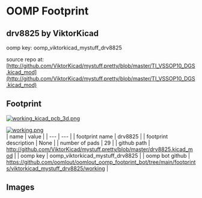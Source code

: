 # OOMP Footprint  
## drv8825  by ViktorKicad  
  
oomp key: oomp_viktorkicad_mystuff_drv8825  
  
source repo at: [http://github.com/ViktorKicad/mystuff.pretty/blob/master/TI_VSSOP10_DGS.kicad_mod](http://github.com/ViktorKicad/mystuff.pretty/blob/master/TI_VSSOP10_DGS.kicad_mod)  
## Footprint  
  
[![working_kicad_pcb_3d.png](working_kicad_pcb_3d_600.png)](working_kicad_pcb_3d.png)  
  
[![working.png](working_600.png)](working.png)  
| name | value | 
| --- | --- | 
| footprint name | drv8825 | 
| footprint description | None | 
| number of pads | 29 | 
| github path | http://github.com/ViktorKicad/mystuff.pretty/blob/master/drv8825.kicad_mod | 
| oomp key | oomp_viktorkicad_mystuff_drv8825 | 
| oomp bot github | https://github.com/oomlout/oomlout_oomp_footprint_bot/tree/main/footprints/viktorkicad_mystuff_drv8825/working | 
## Images  

